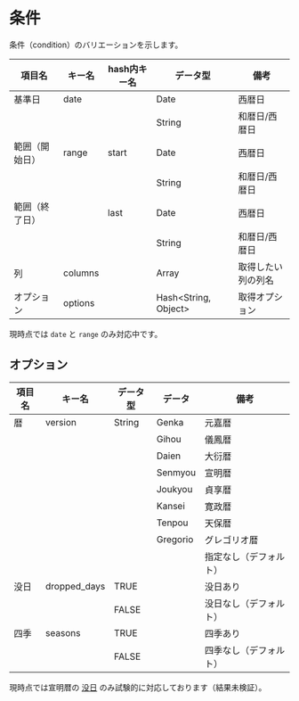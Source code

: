 # 条件

条件（condition）のバリエーションを示します。

| 項目名         | キー名  | hash内キー名 | データ型 | 備考               |
|----------------|---------|--------------|----------|--------------------|
| 基準日         | date    |              | Date     | 西暦日             |
|                |         |              | String   | 和暦日/西暦日      |
| 範囲（開始日）   | range   | start        | Date     | 西暦日             |
|                |         |              | String   | 和暦日/西暦日      |
| 範囲（終了日）   |         | last         | Date     | 西暦日             |
|                |         |              | String   | 和暦日/西暦日      |
| 列             | columns |              | Array    | 取得したい列の列名 |
| オプション     | options |              | Hash<String, Object>    | 取得オプション     |

現時点では `date` と `range` のみ対応中です。

## オプション

| 項目名 | キー名    | データ型 | データ | 備考                   |
|--------|-----------|----------|--------|------------------------|
| 暦     | version   | String   | Genka |  元嘉暦               |
|        |           |          | Gihou |  儀鳳暦               |
|        |           |          | Daien |  大衍暦              |
|        |           |          | Senmyou | 宣明暦             |
|        |           |          | Joukyou | 貞享暦             |
|        |           |          | Kansei |  寛政暦             |
|        |           |          | Tenpou |  天保暦             |
|        |           |          | Gregorio | グレゴリオ暦        |
|        |           |          |         | 指定なし（デフォルト） |
| 没日   | dropped_days | TRUE     |        | 没日あり            |
|        |             | FALSE    |        | 没日なし（デフォルト） |
| 四季   | seasons   | TRUE     |        | 四季あり               |
|        |           | FALSE    |        | 四季なし（デフォルト） |

現時点では宣明暦の [没日](./doc/dropped_date.md) のみ試験的に対応しております（結果未検証）。
